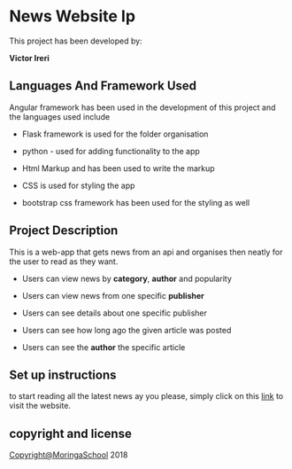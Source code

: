 # **News Website Ip**

This project has been developed by:

**Victor Ireri**

## Languages And Framework Used

Angular framework has been used in the development of this project and the languages used include

-   Flask framework is used for the folder organisation

-   python - used for adding functionality to the app

-   Html Markup and has been used to write the markup

-   CSS is used for styling the app

-   bootstrap css framework has been used for the styling as well

## Project Description

This is a web-app that gets news from an api and organises then neatly for the user to read as they want.

-   Users can view news by **category**, **author** and popularity

-   Users can view news from one specific **publisher**

-   Users can see details about one specific publisher

-   Users can see how long ago the given article was posted

-   Users can see the **author** the specific article

## Set up instructions

to start reading all the latest news ay you please, simply click on this [link](https://mynewsip.herokuapp.com/) to visit the website.

## copyright and license

[Copyright@MoringaSchool]() 2018
